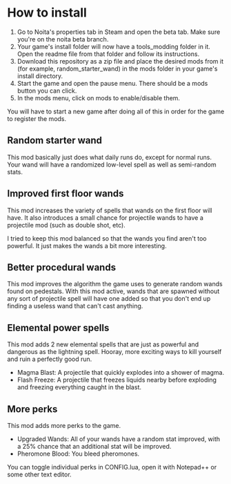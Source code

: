 # How to install

1. Go to Noita's properties tab in Steam and open the beta tab. Make sure you're on the noita beta branch.
2. Your game's install folder will now have a tools_modding folder in it. Open the readme file from that folder and follow its instructions.
3. Download this repository as a zip file and place the desired mods from it (for example, random_starter_wand) in the mods folder in your game's install directory.
4. Start the game and open the pause menu. There should be a mods button you can click. 
5. In the mods menu, click on mods to enable/disable them.

You will have to start a new game after doing all of this in order for the game to register the mods.

## Random starter wand

This mod basically just does what daily runs do, except for normal runs. Your wand will have a randomized low-level spell as well as semi-random stats.

## Improved first floor wands

This mod increases the variety of spells that wands on the first floor will have. It also introduces a small chance for projectile wands to have a projectile mod (such as double shot, etc).

I tried to keep this mod balanced so that the wands you find aren't too powerful. It just makes the wands a bit more interesting.

## Better procedural wands

This mod improves the algorithm the game uses to generate random wands found on pedestals. With this mod active, wands that are spawned without any sort of projectile spell will have one added so that you don't end up finding a useless wand that can't cast anything.

## Elemental power spells

This mod adds 2 new elemental spells that are just as powerful and dangerous as the lightning spell. Hooray, more exciting ways to kill yourself and ruin a perfectly good run.

- Magma Blast: A projectile that quickly explodes into a shower of magma.
- Flash Freeze: A projectile that freezes liquids nearby before exploding and freezing everything caught in the blast.

## More perks

This mod adds more perks to the game.

- Upgraded Wands: All of your wands have a random stat improved, with a 25% chance that an additional stat will be improved.
- Pheromone Blood: You bleed pheromones.

You can toggle individual perks in CONFIG.lua, open it with Notepad++ or some other text editor.
